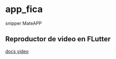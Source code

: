 # app_fica


snipper MateAPP


## Reproductor de video en FLutter

[docs video](https://docs.flutter.dev/cookbook/plugins/play-video)

